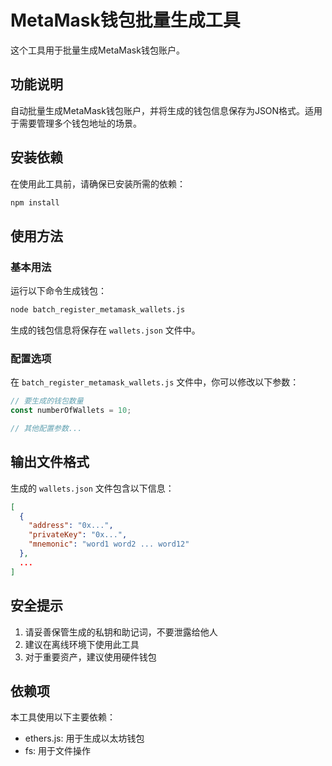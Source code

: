 # MetaMask钱包批量生成工具

这个工具用于批量生成MetaMask钱包账户。

## 功能说明

自动批量生成MetaMask钱包账户，并将生成的钱包信息保存为JSON格式。适用于需要管理多个钱包地址的场景。

## 安装依赖

在使用此工具前，请确保已安装所需的依赖：

```bash
npm install
```

## 使用方法

### 基本用法

运行以下命令生成钱包：

```bash
node batch_register_metamask_wallets.js
```

生成的钱包信息将保存在 `wallets.json` 文件中。

### 配置选项

在 `batch_register_metamask_wallets.js` 文件中，你可以修改以下参数：

```javascript
// 要生成的钱包数量
const numberOfWallets = 10;

// 其他配置参数...
```

## 输出文件格式

生成的 `wallets.json` 文件包含以下信息：

```json
[
  {
    "address": "0x...",
    "privateKey": "0x...",
    "mnemonic": "word1 word2 ... word12"
  },
  ...
]
```

## 安全提示

1. 请妥善保管生成的私钥和助记词，不要泄露给他人
2. 建议在离线环境下使用此工具
3. 对于重要资产，建议使用硬件钱包

## 依赖项

本工具使用以下主要依赖：
- ethers.js: 用于生成以太坊钱包
- fs: 用于文件操作 
